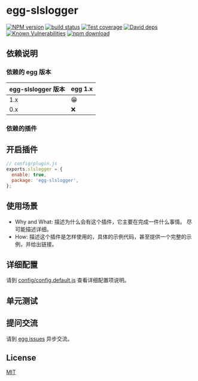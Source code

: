 # egg-slslogger

[![NPM version][npm-image]][npm-url]
[![build status][travis-image]][travis-url]
[![Test coverage][codecov-image]][codecov-url]
[![David deps][david-image]][david-url]
[![Known Vulnerabilities][snyk-image]][snyk-url]
[![npm download][download-image]][download-url]

[npm-image]: https://img.shields.io/npm/v/egg-slslogger.svg?style=flat-square
[npm-url]: https://npmjs.org/package/egg-slslogger
[travis-image]: https://img.shields.io/travis/eggjs/egg-slslogger.svg?style=flat-square
[travis-url]: https://travis-ci.org/eggjs/egg-slslogger
[codecov-image]: https://img.shields.io/codecov/c/github/eggjs/egg-slslogger.svg?style=flat-square
[codecov-url]: https://codecov.io/github/eggjs/egg-slslogger?branch=master
[david-image]: https://img.shields.io/david/eggjs/egg-slslogger.svg?style=flat-square
[david-url]: https://david-dm.org/eggjs/egg-slslogger
[snyk-image]: https://snyk.io/test/npm/egg-slslogger/badge.svg?style=flat-square
[snyk-url]: https://snyk.io/test/npm/egg-slslogger
[download-image]: https://img.shields.io/npm/dm/egg-slslogger.svg?style=flat-square
[download-url]: https://npmjs.org/package/egg-slslogger

<!--
Description here.
-->

## 依赖说明

### 依赖的 egg 版本

egg-slslogger 版本 | egg 1.x
--- | ---
1.x | 😁
0.x | ❌

### 依赖的插件
<!--

如果有依赖其它插件，请在这里特别说明。如

- security
- multipart

-->

## 开启插件

```js
// config/plugin.js
exports.slslogger = {
  enable: true,
  package: 'egg-slslogger',
};
```

## 使用场景

- Why and What: 描述为什么会有这个插件，它主要在完成一件什么事情。
尽可能描述详细。
- How: 描述这个插件是怎样使用的，具体的示例代码，甚至提供一个完整的示例，并给出链接。

## 详细配置

请到 [config/config.default.js](config/config.default.js) 查看详细配置项说明。

## 单元测试

<!-- 描述如何在单元测试中使用此插件，例如 schedule 如何触发。无则省略。-->

## 提问交流

请到 [egg issues](https://github.com/eggjs/egg/issues) 异步交流。

## License

[MIT](LICENSE)
